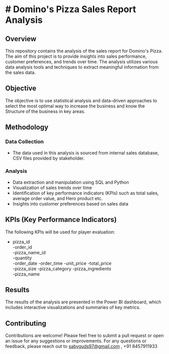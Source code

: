 # # Domino's Pizza Sales Report Analysis

## Overview

This repository contains the analysis of the sales report for Domino's Pizza. The aim of this project is to provide insights into sales performance, customer preferences, and trends over time. The analysis utilizes various data analysis tools and techniques to extract meaningful information from the sales data.

## Objective

The objective is to use statistical analysis and data-driven approaches to select the most optimal way to increase the business and know the Structure of the business in key areas.

## Methodology

### Data Collection
- The data used in this analysis is sourced from  internal sales database, CSV files provided by stakeholder.

### Analysis
- Data extraction and manipulation using SQL and Python
- Visualization of sales trends over time
- Identification of key performance indicators (KPIs) such as total sales, average order value, and Hero product etc.
- Insights into customer preferences based on sales data

## KPIs (Key Performance Indicators)

The following KPIs will be used for player evaluation:
- pizza_id	
-order_id	
-pizza_name_id	
-quantity	
-order_date	
-order_time	
-unit_price	
-total_price	
-pizza_size	
-pizza_category	
-pizza_ingredients	
-pizza_name
## Results

The results of the analysis are presented in the Power BI dashboard, which includes interactive visualizations and summaries of key metrics.

## Contributing

Contributions are welcome! Please feel free to submit a pull request or open an issue for any suggestions or improvements.
For any questions or feedback, please reach out to sabyguds97@gmail.com , +91 8457911933
